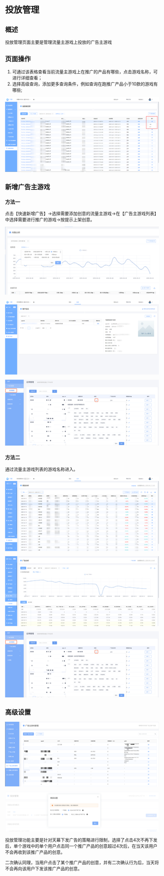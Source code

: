 # 投放管理

## 概述

投放管理页面主要是管理流量主游戏上投放的广告主游戏

## 页面操作

1. 可通过该表格查看当前流量主游戏上在推广的产品有哪些，点击游戏名称，可进行详细查看；
2. 选择高级查询，添加更多查询条件，例如查询在跑推广产品小于10款的游戏有哪些;

![](../../.gitbook/assets/image%20%2857%29.png)

## 新增广告主游戏

### 方法一

点击【快速新增广告】-&gt;选择需要添加创意的流量主游戏-&gt;在【广告主游戏列表】中选择需要进行推广的游戏-&gt;按提示上架创意。

![](../../.gitbook/assets/image%20%2896%29.png)

![](../../.gitbook/assets/image%20%2895%29.png)

![](../../.gitbook/assets/image%20%28246%29.png)

### 方法二

通过流量主游戏列表的游戏名称进入。

![](../../.gitbook/assets/image%20%28245%29.png)

![](../../.gitbook/assets/image%20%28135%29.png)

![](../../.gitbook/assets/image%20%28246%29.png)

## 高级设置

![](../../.gitbook/assets/image%20%28146%29.png)

![](../../.gitbook/assets/image%20%2824%29.png)

投放管理功能主要是针对天幕下发广告的策略进行限制，选择了点击4次不再下发后，单个游戏中的单个用户点击同一个推广产品的创意超过4次后，在当天该用户不会再收到该推广产品的创意。

二次确认同理，当用户点击了某个推广产品的创意，并有二次确认行为后，当天将不会再向该用户下发该推广产品的创意。

